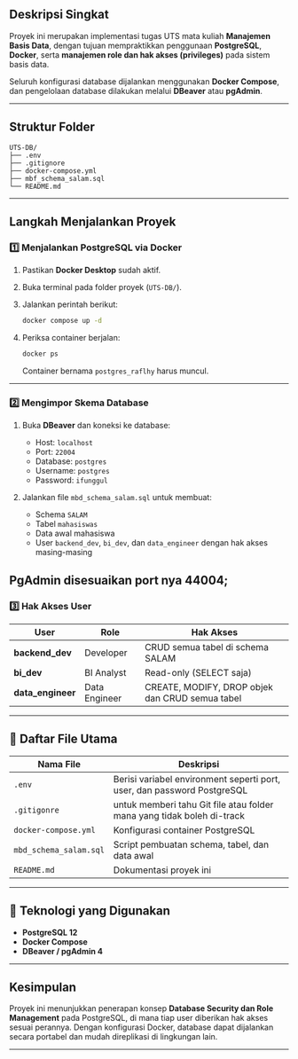 
##  Deskripsi Singkat

Proyek ini merupakan implementasi tugas UTS mata kuliah **Manajemen Basis Data**, dengan tujuan mempraktikkan penggunaan **PostgreSQL**, **Docker**, serta **manajemen role dan hak akses (privileges)** pada sistem basis data.

Seluruh konfigurasi database dijalankan menggunakan **Docker Compose**, dan pengelolaan database dilakukan melalui **DBeaver** atau **pgAdmin**.

---

##  Struktur Folder

```
UTS-DB/
├── .env
├── .gitignore
├── docker-compose.yml
├── mbf_schema_salam.sql
└── README.md
```

---

##  Langkah Menjalankan Proyek

### 1️⃣ Menjalankan PostgreSQL via Docker

1. Pastikan **Docker Desktop** sudah aktif.
2. Buka terminal pada folder proyek (`UTS-DB/`).
3. Jalankan perintah berikut:

   ```bash
   docker compose up -d
   ```
4. Periksa container berjalan:

   ```bash
   docker ps
   ```

   Container bernama `postgres_raflhy` harus muncul.

---

### 2️⃣ Mengimpor Skema Database

1. Buka **DBeaver** dan koneksi ke database:

   * Host: `localhost`
   * Port: `22004` 
   * Database: `postgres`
   * Username: `postgres`
   * Password: `ifunggul`
2. Jalankan file `mbd_schema_salam.sql` untuk membuat:

   * Schema `SALAM`
   * Tabel `mahasiswas`
   * Data awal mahasiswa
   * User `backend_dev`, `bi_dev`, dan `data_engineer` dengan hak akses masing-masing

PgAdmin
disesuaikan port nya 44004;
---

### 3️⃣ Hak Akses User

| User              | Role          | Hak Akses                                       |
| ----------------- | ------------- | ----------------------------------------------- |
| **backend_dev**   | Developer     | CRUD semua tabel di schema SALAM                |
| **bi_dev**        | BI Analyst    | Read-only (SELECT saja)                         |
| **data_engineer** | Data Engineer | CREATE, MODIFY, DROP objek dan CRUD semua tabel |

---


## 🧾 Daftar File Utama

| Nama File              | Deskripsi                                                               |
| ---------------------- | ----------------------------------------------------------------------- |
| `.env`                 | Berisi variabel environment seperti port, user, dan password PostgreSQL |
| `.gitigonre`           | untuk memberi tahu Git file atau folder mana yang tidak boleh di-track |
| `docker-compose.yml`   | Konfigurasi container PostgreSQL                                        |
| `mbd_schema_salam.sql` | Script pembuatan schema, tabel, dan data awal                           |                             
| `README.md`            | Dokumentasi proyek ini                                                  |

---

## 🧰 Teknologi yang Digunakan

* **PostgreSQL 12**
* **Docker Compose**
* **DBeaver / pgAdmin 4**


---


##  Kesimpulan

Proyek ini menunjukkan penerapan konsep **Database Security dan Role Management** pada PostgreSQL, di mana tiap user diberikan hak akses sesuai perannya.
Dengan konfigurasi Docker, database dapat dijalankan secara portabel dan mudah direplikasi di lingkungan lain.

---


